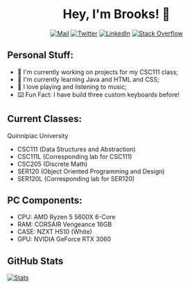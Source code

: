 <div align="center">
    <h1>Hey, I'm Brooks! 👋</h1>
</div>

<div align="center">
    <a href="mailto:brksjcksn03@protonmail.com"><img src="https://img.shields.io/badge/ProtonMail-8B89CC?style=flat&logo=protonmail&logoColor=white" alt="Mail"></a>
    <a href="https://twitter.com/brksjcksn"><img src="https://img.shields.io/badge/Twitter-1DA1F2?style=flat&logo=twitter&logoColor=white" alt="Twitter"></a>
    <a href="https://www.linkedin.com/in/brooks-jackson/"><img src="https://img.shields.io/badge/LinkedIn-0077B5?style=flat&logo=linkedin&logoColor=white" alt="LinkedIn"></a>
    <a href="https://stackoverflow.com/users/19327189/brooks-a-jackson"><img src="https://img.shields.io/badge/Stack%20Overflow-F58025.svg?&style-flat&logo=stackoverflow&logoColor=white" alt="Stack Overflow"></a>
</div>

## Personal Stuff:
* 🔭 I'm currently working on projects for my CSC111 class;
* 🌱 I'm currently learning Java and HTML and CSS;
* 🎸 I love playing and listening to music;
* ⌨️ Fun Fact: I have build three custom keyboards before!

## Current Classes:

Quinnipiac University
* CSC111 (Data Structures and Abstraction)
* CSC111L (Corresponding lab for CSC111)
* CSC205 (Discrete Math)
* SER120 (Object Oriented Programming and Design)
* SER120L (Corresponding lab for SER120)

## PC Components:

* CPU: AMD Ryzen 5 5600X 6-Core
* RAM: CORSAIR Vengeance 16GB
* CASE: NZXT H510 (White)
* GPU: NVIDIA GeForce RTX 3060

## GitHub Stats

[![Stats](https://github-readme-stats.vercel.app/api?username=bjaxqq&theme=nord&show_icons=true)](https://github.com/anuraghazra/github-readme-stats)